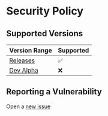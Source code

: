 # Security Policy

## Supported Versions

| Version Range                                                         | Supported          |
| --------------------------------------------------------------------- | ------------------ |
| [Releases](https://github.com/LH-Community/vialingua/releases/latest) | :white_check_mark: |
| [Dev Alpha](https://github.com/LH-Community/vialingua/tree/main)      | :x:                |

## Reporting a Vulnerability

Open a [new issue](https://github.com/LH-Community/vialingua/issues/new)
